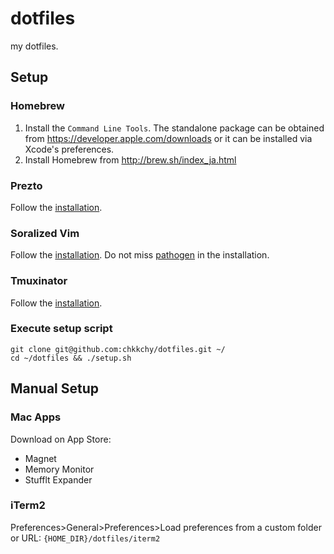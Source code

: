 dotfiles
==================================================
my dotfiles.


Setup
--------------------------------------------------


### Homebrew
1. Install the `Command Line Tools`. The standalone package can be obtained from <https://developer.apple.com/downloads> or it can be installed via Xcode's preferences.
2. Install Homebrew from <http://brew.sh/index_ja.html>

### Prezto
Follow the [installation](https://github.com/chkkchy/prezto#installation).


### Soralized Vim
Follow the [installation](https://github.com/altercation/vim-colors-solarized#option-2-pathogen-installation-recommended).
Do not miss [pathogen](https://github.com/tpope/vim-pathogen#installation) in the installation.


### Tmuxinator
Follow the [installation](https://github.com/tmuxinator/tmuxinator#installation).


### Execute setup script
```
git clone git@github.com:chkkchy/dotfiles.git ~/
cd ~/dotfiles && ./setup.sh
```


Manual Setup
--------------------------------------------------


### Mac Apps
Download on App Store:

- Magnet
- Memory Monitor
- Stufflt Expander


### iTerm2
Preferences>General>Preferences>Load preferences from a custom folder or URL: `{HOME_DIR}/dotfiles/iterm2`

